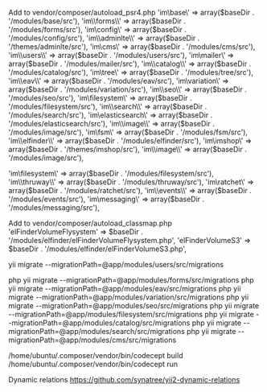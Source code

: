 Add to vendor/composer/autoload_psr4.php
'im\\base\\' => array($baseDir . '/modules/base/src'),
'im\\forms\\' => array($baseDir . '/modules/forms/src'),
'im\\config\\' => array($baseDir . '/modules/config/src'),
'im\\adminlte\\' => array($baseDir . '/themes/adminlte/src'),
'im\\cms\\' => array($baseDir . '/modules/cms/src'),
'im\\users\\' => array($baseDir . '/modules/users/src'),
'im\\mailer\\' => array($baseDir . '/modules/mailer/src'),
'im\\catalog\\' => array($baseDir . '/modules/catalog/src'),
'im\\tree\\' => array($baseDir . '/modules/tree/src'),
'im\\eav\\' => array($baseDir . '/modules/eav/src'),
'im\\variation\\' => array($baseDir . '/modules/variation/src'),
'im\\seo\\' => array($baseDir . '/modules/seo/src'),
'im\\filesystem\\' => array($baseDir . '/modules/filesystem/src'),
'im\\search\\' => array($baseDir . '/modules/search/src'),
'im\\elasticsearch\\' => array($baseDir . '/modules/elasticsearch/src'),
'im\\image\\' => array($baseDir . '/modules/image/src'),
'im\\fsm\\' => array($baseDir . '/modules/fsm/src'),
'im\\elfinder\\' => array($baseDir . '/modules/elfinder/src'),
'im\\imshop\\' => array($baseDir . '/themes/imshop/src'),
'im\\image\\' => array($baseDir . '/modules/image/src'),



'im\\filesystem\\' => array($baseDir . '/modules/filesystem/src'),
'im\\thruway\\' => array($baseDir . '/modules/thruway/src'),
'im\\ratchet\\' => array($baseDir . '/modules/ratchet/src'),
'im\\events\\' => array($baseDir . '/modules/events/src'),
'im\\messaging\\' => array($baseDir . '/modules/messaging/src'),

Add to vendor/composer/autoload_classmap.php
'elFinderVolumeFlysystem' => $baseDir . '/modules/elfinder/elFinderVolumeFlysystem.php',
'elFinderVolumeS3' => $baseDir . '/modules/elfinder/elFinderVolumeS3.php',

yii migrate --migrationPath=@app/modules/users/src/migrations

php yii migrate --migrationPath=@app/modules/forms/src/migrations
php yii migrate --migrationPath=@app/modules/eav/src/migrations
php yii migrate --migrationPath=@app/modules/variation/src/migrations
php yii migrate --migrationPath=@app/modules/seo/src/migrations
php yii migrate --migrationPath=@app/modules/filesystem/src/migrations
php yii migrate --migrationPath=@app/modules/catalog/src/migrations
php yii migrate --migrationPath=@app/modules/search/src/migrations
php yii migrate --migrationPath=@app/modules/cms/src/migrations

/home/ubuntu/.composer/vendor/bin/codecept build
/home/ubuntu/.composer/vendor/bin/codecept run


Dynamic relations
https://github.com/synatree/yii2-dynamic-relations
